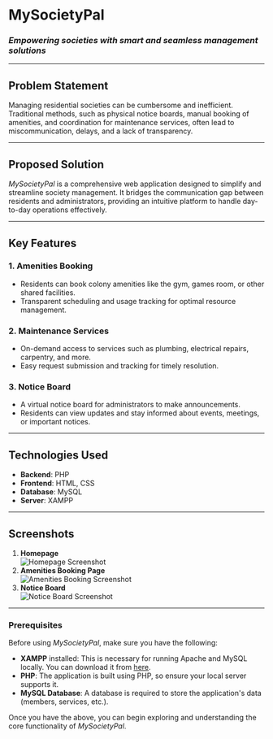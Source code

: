 # **MySocietyPal**
### *Empowering societies with smart and seamless management solutions*

---

## **Problem Statement**
Managing residential societies can be cumbersome and inefficient. Traditional methods, such as physical notice boards, manual booking of amenities, and coordination for maintenance services, often lead to miscommunication, delays, and a lack of transparency.

---

## **Proposed Solution**
*MySocietyPal* is a comprehensive web application designed to simplify and streamline society management. It bridges the communication gap between residents and administrators, providing an intuitive platform to handle day-to-day operations effectively.

---

## **Key Features**
### **1. Amenities Booking**
- Residents can book colony amenities like the gym, games room, or other shared facilities.
- Transparent scheduling and usage tracking for optimal resource management.

### **2. Maintenance Services**
- On-demand access to services such as plumbing, electrical repairs, carpentry, and more.
- Easy request submission and tracking for timely resolution.

### **3. Notice Board**
- A virtual notice board for administrators to make announcements.
- Residents can view updates and stay informed about events, meetings, or important notices.

---

## **Technologies Used**
- **Backend**: PHP
- **Frontend**: HTML, CSS
- **Database**: MySQL
- **Server**: XAMPP

---

## **Screenshots**
1. **Homepage**  
   ![Homepage Screenshot](path/to/homepage.png)
2. **Amenities Booking Page**  
   ![Amenities Booking Screenshot](path/to/amenities.png)
3. **Notice Board**  
   ![Notice Board Screenshot](path/to/noticeboard.png)

---

### **Prerequisites**
Before using *MySocietyPal*, make sure you have the following:

- **XAMPP** installed: This is necessary for running Apache and MySQL locally. You can download it from [here](https://www.apachefriends.org/index.html).
- **PHP**: The application is built using PHP, so ensure your local server supports it.
- **MySQL Database**: A database is required to store the application's data (members, services, etc.).

Once you have the above, you can begin exploring and understanding the core functionality of *MySocietyPal*.

